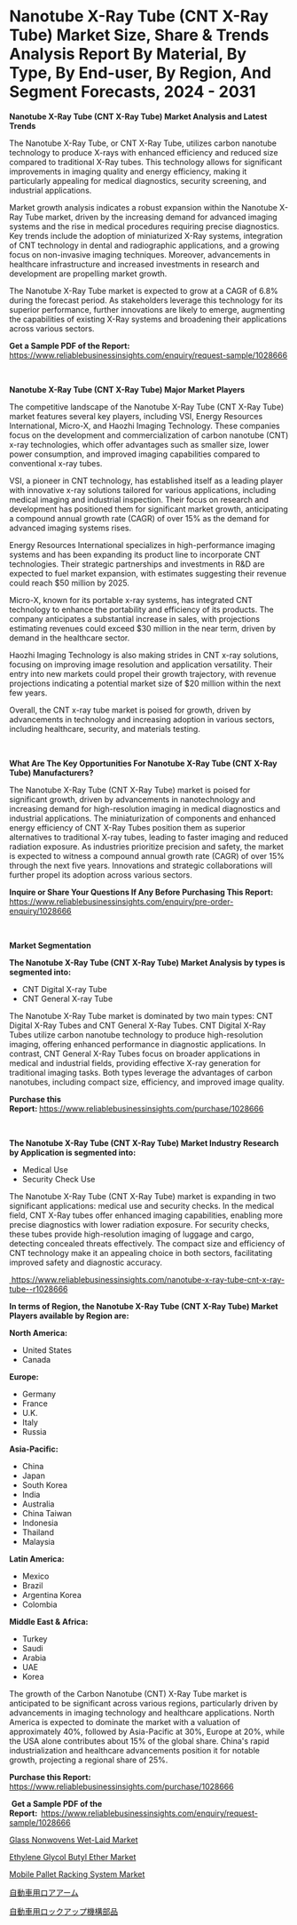 <p><h1>Nanotube X-Ray Tube (CNT X-Ray Tube) Market Size, Share & Trends Analysis Report By Material, By Type, By End-user, By Region, And Segment Forecasts, 2024 - 2031</h1></p><p><strong>Nanotube X-Ray Tube (CNT X-Ray Tube) Market Analysis and Latest Trends</strong></p>
<p><p>The Nanotube X-Ray Tube, or CNT X-Ray Tube, utilizes carbon nanotube technology to produce X-rays with enhanced efficiency and reduced size compared to traditional X-Ray tubes. This technology allows for significant improvements in imaging quality and energy efficiency, making it particularly appealing for medical diagnostics, security screening, and industrial applications.</p><p>Market growth analysis indicates a robust expansion within the Nanotube X-Ray Tube market, driven by the increasing demand for advanced imaging systems and the rise in medical procedures requiring precise diagnostics. Key trends include the adoption of miniaturized X-Ray systems, integration of CNT technology in dental and radiographic applications, and a growing focus on non-invasive imaging techniques. Moreover, advancements in healthcare infrastructure and increased investments in research and development are propelling market growth.</p><p>The Nanotube X-Ray Tube market is expected to grow at a CAGR of 6.8% during the forecast period. As stakeholders leverage this technology for its superior performance, further innovations are likely to emerge, augmenting the capabilities of existing X-Ray systems and broadening their applications across various sectors.</p></p>
<p><strong>Get a Sample PDF of the Report:&nbsp;</strong> <a href="https://www.reliablebusinessinsights.com/enquiry/request-sample/1028666">https://www.reliablebusinessinsights.com/enquiry/request-sample/1028666</a></p>
<p>&nbsp;</p>
<p><strong>Nanotube X-Ray Tube (CNT X-Ray Tube) Major Market Players</strong></p>
<p><p>The competitive landscape of the Nanotube X-Ray Tube (CNT X-Ray Tube) market features several key players, including VSI, Energy Resources International, Micro-X, and Haozhi Imaging Technology. These companies focus on the development and commercialization of carbon nanotube (CNT) x-ray technologies, which offer advantages such as smaller size, lower power consumption, and improved imaging capabilities compared to conventional x-ray tubes.</p><p>VSI, a pioneer in CNT technology, has established itself as a leading player with innovative x-ray solutions tailored for various applications, including medical imaging and industrial inspection. Their focus on research and development has positioned them for significant market growth, anticipating a compound annual growth rate (CAGR) of over 15% as the demand for advanced imaging systems rises.</p><p>Energy Resources International specializes in high-performance imaging systems and has been expanding its product line to incorporate CNT technologies. Their strategic partnerships and investments in R&D are expected to fuel market expansion, with estimates suggesting their revenue could reach $50 million by 2025.</p><p>Micro-X, known for its portable x-ray systems, has integrated CNT technology to enhance the portability and efficiency of its products. The company anticipates a substantial increase in sales, with projections estimating revenues could exceed $30 million in the near term, driven by demand in the healthcare sector.</p><p>Haozhi Imaging Technology is also making strides in CNT x-ray solutions, focusing on improving image resolution and application versatility. Their entry into new markets could propel their growth trajectory, with revenue projections indicating a potential market size of $20 million within the next few years.</p><p>Overall, the CNT x-ray tube market is poised for growth, driven by advancements in technology and increasing adoption in various sectors, including healthcare, security, and materials testing.</p></p>
<p>&nbsp;</p>
<p><strong>What Are The Key Opportunities For Nanotube X-Ray Tube (CNT X-Ray Tube) Manufacturers?</strong></p>
<p><p>The Nanotube X-Ray Tube (CNT X-Ray Tube) market is poised for significant growth, driven by advancements in nanotechnology and increasing demand for high-resolution imaging in medical diagnostics and industrial applications. The miniaturization of components and enhanced energy efficiency of CNT X-Ray Tubes position them as superior alternatives to traditional X-ray tubes, leading to faster imaging and reduced radiation exposure. As industries prioritize precision and safety, the market is expected to witness a compound annual growth rate (CAGR) of over 15% through the next five years. Innovations and strategic collaborations will further propel its adoption across various sectors.</p></p>
<p><strong>Inquire or Share Your Questions If Any Before Purchasing This Report:</strong> <a href="https://www.reliablebusinessinsights.com/enquiry/pre-order-enquiry/1028666">https://www.reliablebusinessinsights.com/enquiry/pre-order-enquiry/1028666</a></p>
<p>&nbsp;</p>
<p><strong>Market Segmentation</strong></p>
<p><strong>The Nanotube X-Ray Tube (CNT X-Ray Tube) Market Analysis by types is segmented into:</strong></p>
<p><ul><li>CNT Digital X-ray Tube</li><li>CNT General X-ray Tube</li></ul></p>
<p><p>The Nanotube X-Ray Tube market is dominated by two main types: CNT Digital X-Ray Tubes and CNT General X-Ray Tubes. CNT Digital X-Ray Tubes utilize carbon nanotube technology to produce high-resolution imaging, offering enhanced performance in diagnostic applications. In contrast, CNT General X-Ray Tubes focus on broader applications in medical and industrial fields, providing effective X-ray generation for traditional imaging tasks. Both types leverage the advantages of carbon nanotubes, including compact size, efficiency, and improved image quality.</p></p>
<p><strong>Purchase this Report:&nbsp;</strong><a href="https://www.reliablebusinessinsights.com/purchase/1028666">https://www.reliablebusinessinsights.com/purchase/1028666</a></p>
<p>&nbsp;</p>
<p><strong>The Nanotube X-Ray Tube (CNT X-Ray Tube) Market Industry Research by Application is segmented into:</strong></p>
<p><ul><li>Medical Use</li><li>Security Check Use</li></ul></p>
<p><p>The Nanotube X-Ray Tube (CNT X-Ray Tube) market is expanding in two significant applications: medical use and security checks. In the medical field, CNT X-Ray tubes offer enhanced imaging capabilities, enabling more precise diagnostics with lower radiation exposure. For security checks, these tubes provide high-resolution imaging of luggage and cargo, detecting concealed threats effectively. The compact size and efficiency of CNT technology make it an appealing choice in both sectors, facilitating improved safety and diagnostic accuracy.</p></p>
<p><a href="https://www.reliablebusinessinsights.com/nanotube-x-ray-tube-cnt-x-ray-tube--r1028666">&nbsp;https://www.reliablebusinessinsights.com/nanotube-x-ray-tube-cnt-x-ray-tube--r1028666</a></p>
<p><strong>In terms of Region, the Nanotube X-Ray Tube (CNT X-Ray Tube) Market Players available by Region are:</strong></p>
<p>
    <p> <strong> North America: </strong>
        <ul>
            <li>United States</li>
            <li>Canada</li>
        </ul>
        </p> 
    <p> <strong> Europe: </strong>
        <ul>
            <li>Germany</li>
            <li>France</li>
            <li>U.K.</li>
            <li>Italy</li>
            <li>Russia</li>
        </ul>
        </p> 
    <p> <strong> Asia-Pacific: </strong>
        <ul>
            <li>China</li>
            <li>Japan</li>
            <li>South Korea</li>
            <li>India</li>
            <li>Australia</li>
            <li>China Taiwan</li>
            <li>Indonesia</li>
            <li>Thailand</li>
            <li>Malaysia</li>
        </ul>
        </p> 
    <p> <strong> Latin America: </strong>
        <ul>
            <li>Mexico</li>
            <li>Brazil</li>
            <li>Argentina Korea</li>
            <li>Colombia</li>
        </ul>
        </p> 
    <p> <strong> Middle East & Africa: </strong>
        <ul>
            <li>Turkey</li>
            <li>Saudi</li>
            <li>Arabia</li>
            <li>UAE</li>
            <li>Korea</li>
        </ul>
    </p>
    </p>
<p><p>The growth of the Carbon Nanotube (CNT) X-Ray Tube market is anticipated to be significant across various regions, particularly driven by advancements in imaging technology and healthcare applications. North America is expected to dominate the market with a valuation of approximately 40%, followed by Asia-Pacific at 30%, Europe at 20%, while the USA alone contributes about 15% of the global share. China's rapid industrialization and healthcare advancements position it for notable growth, projecting a regional share of 25%.</p></p>
<p><strong>Purchase this Report: </strong><a href="https://www.reliablebusinessinsights.com/purchase/1028666">https://www.reliablebusinessinsights.com/purchase/1028666</a></p>
<p>&nbsp;<strong>Get a Sample PDF of the Report:&nbsp;&nbsp;</strong><a href="https://www.reliablebusinessinsights.com/enquiry/request-sample/1028666">https://www.reliablebusinessinsights.com/enquiry/request-sample/1028666</a></p>
<p><strong></strong></p>
<p><p><a href="https://github.com/DianaWilson796/Market-Research-Report-List-1/blob/main/glass-nonwovens-wet-laid-market.md">Glass Nonwovens Wet-Laid Market</a></p><p><a href="https://issuu.com/reportprime-2/docs/ethylene-glycol-butyl-ether-market-_afb260e9c10e23">Ethylene Glycol Butyl Ether Market</a></p><p><a href="https://www.linkedin.com/pulse/mobile-pallet-racking-system-market-essentials-key-players-m9grf?trackingId=ju%2BQIZwfT1%2Bn%2FDwqdNIWNQ%3D%3D">Mobile Pallet Racking System Market</a></p><p><a href="https://medium.com/@monserrateklfnsch/%E8%87%AA%E5%8B%95%E8%BB%8A%E3%83%AD%E3%83%AF%E3%83%BC%E3%82%A2%E3%83%BC%E3%83%A0%E3%81%AB%E9%96%A2%E3%81%99%E3%82%8B%E3%82%B0%E3%83%AD%E3%83%BC%E3%83%90%E3%83%AB%E3%81%AA%E8%A6%96%E7%82%B9-%E5%B8%82%E5%A0%B4%E3%81%AE%E5%8B%95%E5%90%91-%E8%AA%B2%E9%A1%8C-%E3%81%8A%E3%82%88%E3%81%B3%E4%BA%88%E6%B8%AC-2024%E5%B9%B4-2031%E5%B9%B4-be07b59a342b">自動車用ロアアーム</a></p><p><a href="https://medium.com/@monserrateklfnsch/automotive-lock-up-mechanism-parts-market-%E3%81%AF-%E3%82%B3%E3%82%B9%E3%83%88%E7%AE%A1%E7%90%86%E3%81%A8%E5%8A%B9%E7%8E%87%E5%90%91%E4%B8%8A%E3%82%92%E5%84%AA%E5%85%88%E3%81%97%E3%81%BE%E3%81%99-%E3%81%95%E3%82%89%E3%81%AB-%E5%A0%B1%E5%91%8A%E6%9B%B8%E3%81%AF%E5%B8%82%E5%A0%B4%E3%81%AE%E9%9C%80%E8%A6%81%E9%9D%A2%E3%81%A8%E4%BE%9B%E7%B5%A6%E9%9D%A2%E3%81%AE%E4%B8%A1%E6%96%B9%E3%82%92%E3%82%AB%E3%83%90%E3%83%BC%E3%81%97%E3%81%A6%E3%81%84%E3%81%BE%E3%81%99-2fde964d0c32">自動車用ロックアップ機構部品</a></p></p>